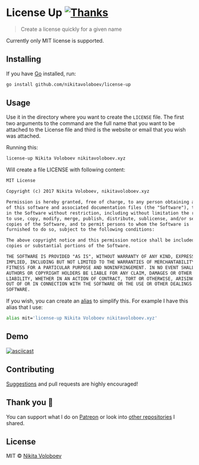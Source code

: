 # License Up [![Thanks](https://img.shields.io/badge/Say%20Thanks-💗-ff69b4.svg)](https://www.patreon.com/nikitavoloboev)
> Create a license quickly for a given name

Currently only MIT license is supported.

## Installing
If you have [Go](https://golang.org/doc/install) installed, run:
```Bash
go install github.com/nikitavoloboev/license-up
```

## Usage 
Use it in the directory where you want to create the `LICENSE` file. The first two arguments to the command are the full name that you want to be attached to the License file and third is the website or email that you wish was attached.

Running this:

```Bash
license-up Nikita Voloboev nikitavoloboev.xyz
```

Will create a file LICENSE with following content:

```Markdown
MIT License

Copyright (c) 2017 Nikita Voloboev, nikitavoloboev.xyz

Permission is hereby granted, free of charge, to any person obtaining a copy
of this software and associated documentation files (the "Software"), to deal
in the Software without restriction, including without limitation the rights
to use, copy, modify, merge, publish, distribute, sublicense, and/or sell
copies of the Software, and to permit persons to whom the Software is
furnished to do so, subject to the following conditions:

The above copyright notice and this permission notice shall be included in all
copies or substantial portions of the Software.

THE SOFTWARE IS PROVIDED "AS IS", WITHOUT WARRANTY OF ANY KIND, EXPRESS OR
IMPLIED, INCLUDING BUT NOT LIMITED TO THE WARRANTIES OF MERCHANTABILITY,
FITNESS FOR A PARTICULAR PURPOSE AND NONINFRINGEMENT. IN NO EVENT SHALL THE
AUTHORS OR COPYRIGHT HOLDERS BE LIABLE FOR ANY CLAIM, DAMAGES OR OTHER
LIABILITY, WHETHER IN AN ACTION OF CONTRACT, TORT OR OTHERWISE, ARISING FROM,
OUT OF OR IN CONNECTION WITH THE SOFTWARE OR THE USE OR OTHER DEALINGS IN THE
SOFTWARE.
```

If you wish, you can create an [alias](http://tldp.org/LDP/abs/html/aliases.html) to simplify this. For example I have this alias that I use:

```Bash
alias mit='license-up Nikita Voloboev nikitavoloboev.xyz'
```

## Demo
[![asciicast](https://asciinema.org/a/UUyyFWzZRLJFyOaF91vCtiTkR.png)](https://asciinema.org/a/UUyyFWzZRLJFyOaF91vCtiTkR)

## Contributing
[Suggestions](https://github.com/nikitavoloboev/license-up/issues) and pull requests are highly encouraged!

## Thank you 💜
You can support what I do on [Patreon](https://www.patreon.com/nikitavoloboev) or look into [other repositories](https://my.mindnode.com/ZKGETDkUaQUsL3q8q9z788CxG84oEHgDiT79GuzX#-143.5,-902.6,0) I shared. 

## License
MIT © [Nikita Voloboev](https://www.nikitavoloboev.xyz)